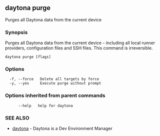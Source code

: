 ## daytona purge

Purges all Daytona data from the current device

### Synopsis

Purges all Daytona data from the current device - including all local runner providers, configuration files and SSH files. This command is irreversible.

```
daytona purge [flags]
```

### Options

```
  -f, --force   Delete all targets by force
  -y, --yes     Execute purge without prompt
```

### Options inherited from parent commands

```
      --help   help for daytona
```

### SEE ALSO

* [daytona](daytona.md)	 - Daytona is a Dev Environment Manager

